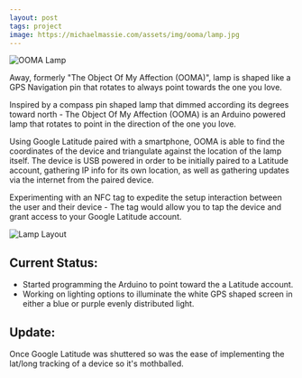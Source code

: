 ```yaml
---
layout: post
tags: project
image: https://michaelmassie.com/assets/img/ooma/lamp.jpg
---
```


![OOMA Lamp](https://michaelmassie.com/assets/img/ooma/lamp.jpg)

Away, formerly "The Object Of My Affection (OOMA)", lamp is shaped like a GPS Navigation pin that rotates to always point towards the one you love.

Inspired by a compass pin shaped lamp that dimmed according its degrees toward north - The Object Of My Affection (OOMA) is an Arduino powered lamp that rotates to point in the direction of the one you love.

Using Google Latitude paired with a smartphone, OOMA is able to find the coordinates of the device and triangulate against the location of the lamp itself. The device is USB powered in order to be initially paired to a Latitude account, gathering IP info for its own location, as well as gathering updates via the internet from the paired device.

Experimenting with an NFC tag to expedite the setup interaction between the user and their device - The tag would allow you to tap the device and grant access to your Google Latitude account.

![Lamp Layout](https://michaelmassie.com/assets/img/ooma/GPSlamp.png)


## Current Status:
- Started programming the Arduino to point toward the a Latitude account.
- Working on lighting options to illuminate the white GPS shaped screen in either a blue or purple evenly distributed light.


## Update:
Once Google Latitude was shuttered so was the ease of implementing the lat/long tracking of a device so it's mothballed.


